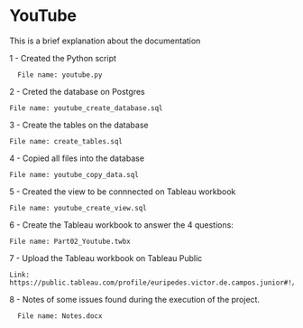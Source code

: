 # YouTube


This is a brief explanation about the documentation

1 - Created the Python script

      File name: youtube.py


2 - Creted the database on Postgres

    File name: youtube_create_database.sql


3 - Create the tables on the database

    File name: create_tables.sql


4 - Copied all files into the database

    File name: youtube_copy_data.sql
 

5 - Created the view to be connnected on Tableau workbook

    File name: youtube_create_view.sql
    

6 - Create the Tableau workbook to answer the 4 questions:

    File name: Part02_Youtube.twbx

7 - Upload the Tableau workbook on Tableau Public

    Link: https://public.tableau.com/profile/euripedes.victor.de.campos.junior#!/vizhome/Part02_YoutubeData/Story1
    
    
8 - Notes of some issues found during the execution of the project. 

      File name: Notes.docx
      
